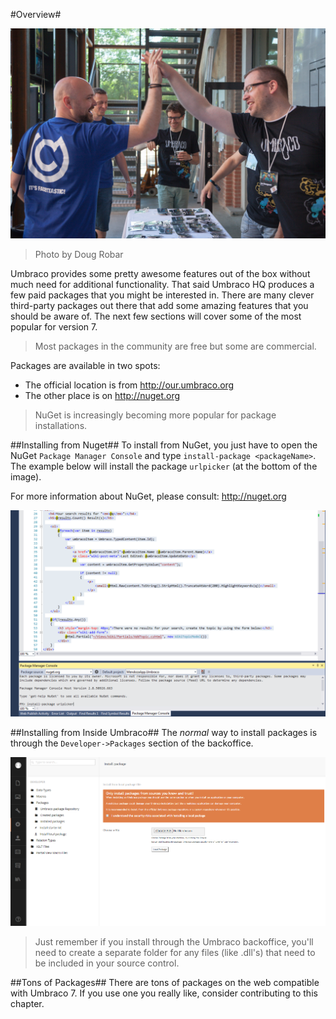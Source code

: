 #Overview#

![9026574602_d1d9d142bb_o.jpg](assets/9026574602_d1d9d142bb_o.jpg)
>Photo by Doug Robar

Umbraco provides some pretty awesome features out of the box without much need for additional functionality.  That said Umbraco HQ produces a few paid packages that you might be interested in.  There are many clever third-party packages out there that add some amazing features that you should be aware of.  The next few sections will cover some of the most popular for version 7.

>Most packages in the community are free but some are commercial.

Packages are available in two spots:

*  The official location is from http://our.umbraco.org
* The other place is on http://nuget.org

>NuGet is increasingly becoming more popular for package installations.

##Installing from Nuget##
To install from NuGet, you just have to open the NuGet `Package Manager Console` and type `install-package <packageName>`.  The example below will install the package `urlpicker` (at the bottom of the image).

For more information about NuGet, please consult: http://nuget.org

![nuget](assets/nuget.png)

##Installing from Inside Umbraco##
The *normal* way to install packages is through the `Developer->Packages` section of the backoffice.

![package-install](assets/package-install.png)

>Just remember if you install through the Umbraco backoffice, you'll need to create a separate folder for any files (like .dll's) that need to be included in your source control.

##Tons of Packages##
There are tons of packages on the web compatible with Umbraco 7.  If you use one you really like, consider contributing to this chapter.
